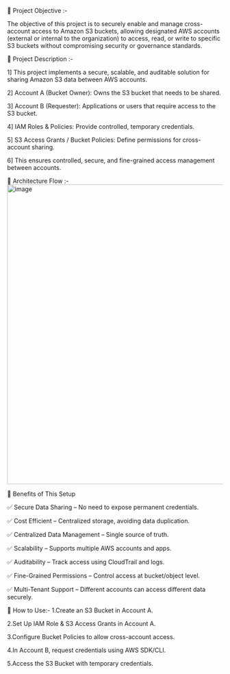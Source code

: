 📌 Project Objective :-

The objective of this project is to securely enable and manage cross-account access to Amazon S3 buckets, allowing designated AWS accounts (external or internal to the organization) to access, read, or write to specific S3 buckets without compromising security or governance standards.

📌 Project Description :-

1] This project implements a secure, scalable, and auditable solution for sharing Amazon S3 data between AWS accounts.

2] Account A (Bucket Owner): Owns the S3 bucket that needs to be shared.

3] Account B (Requester): Applications or users that require access to the S3 bucket.

4] IAM Roles & Policies: Provide controlled, temporary credentials.

5] S3 Access Grants / Bucket Policies: Define permissions for cross-account sharing.

6] This ensures controlled, secure, and fine-grained access management between accounts.


📌 Architecture Flow :-
<img width="1200" height="700" alt="image" src="https://github.com/user-attachments/assets/6e4d5d4e-feb3-4df1-9de2-021492b4cec5" />

📌 Benefits of This Setup

✅ Secure Data Sharing – No need to expose permanent credentials.

✅ Cost Efficient – Centralized storage, avoiding data duplication.

✅ Centralized Data Management – Single source of truth.

✅ Scalability – Supports multiple AWS accounts and apps.

✅ Auditability – Track access using CloudTrail and logs.

✅ Fine-Grained Permissions – Control access at bucket/object level.

✅ Multi-Tenant Support – Different accounts can access different data securely.

📖 How to Use:-
1.Create an S3 Bucket in Account A.

2.Set Up IAM Role & S3 Access Grants in Account A.

3.Configure Bucket Policies to allow cross-account access.

4.In Account B, request credentials using AWS SDK/CLI.

5.Access the S3 Bucket with temporary credentials.


